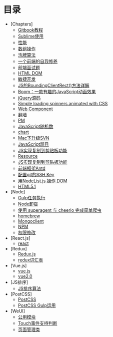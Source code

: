 # 目录

* [Chapters]
    * [Gitbook教程](chapters/gitbook.md)
    * [Sublime使用](chapters/sublime.md)
    * [性能](chapters/performance.md)
    * [数组操作](chapters/array.md)
    * [洗牌算法](chapters/shuffle.md)
    * [一个前端的自我修养](chapters/fe.md)
    * [前端面试题](chapters/interview.md)
    * [HTML DOM](chapters/dom.md)
    * [敏捷开发](chapters/scrum.md)
    * [JS的BoundingClientRect()方法详解](chapters/bc-rect.md)
    * [Boom：一款有趣的JavaScript动画效果](chapters/boom.md)
    * [jQuery源码](chapters/jquery.md)
    * [Simple loading spinners animated with CSS](chapters/css-spinners.md)
    * [Web Component](chapters/component.md)
    * [翻墙](chapters/overseas.md)
    * [PM](chapters/pm.md)
    * [JavaScript随机数](chapters/js-random.md)
    * [chart](chapters/chart.md)
    * [Mac下升级SVN](chapters/mac-svn.md)
    * [JavaScript题目](chapters/javascript.md)
    * [JS实现复制到剪贴板功能](chapters/copy.md)
    * [Resource](chapters/resource.md)
    * [JS实现复制到剪贴板功能](chapters/copy.md)
    * [前端框架Antd](chapters/antd.md)
    * [配置git的SSH Key](chapters/git.config.md)
    * [用NodeList.js 操作 DOM](chapters/nodelist.md)
    * [HTML5.1](chapters/html5.1.md)
* [Node]
    * [Gulp任务执行](node/gulp.md)
    * [Node卸载](node/node-remove.md)
    * [使用 superagent 与 cheerio 完成简单爬虫](node/net.md)
    * [homebrew](node/homebrew.md)
    * [Mongoclient](node/Mongoclient.md)
    * [NPM](node/npm.md)
    * [权限修改](node/chmod.md)
* [React.js]
    * [react](react/react.md)
* [Redux]
    * [Redux.js](redux/redux.md)
    * [redux词汇表](redux/redux.glossary.md)
* [Vue.js]
    * [vue.js](vue/vue.md)
    * [vue2.0](vue/vue.2.0.md)
* [JS排序]
    * [JS排序算法](js-sort/sort.md)
* [PostCSS]
    * [PostCSS](/postcss/chapter01.md)
    * [PostCSS Gulp运用](/postcss/chapter02.md)
* [WeUI]
    * [公用模块](/weui/mixin.md)
    * [Touch事件支持判断](/weui/touch.md)
    * [页面管理类](/weui/page-manager.md)